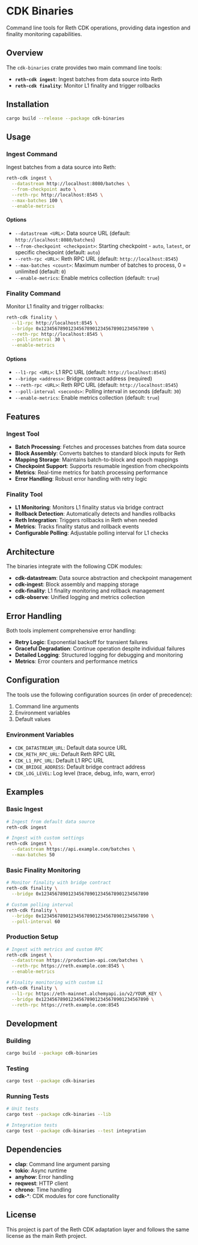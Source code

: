 # CDK Binaries

Command line tools for Reth CDK operations, providing data ingestion and finality monitoring capabilities.

## Overview

The `cdk-binaries` crate provides two main command line tools:

- **`reth-cdk ingest`**: Ingest batches from data source into Reth
- **`reth-cdk finality`**: Monitor L1 finality and trigger rollbacks

## Installation

```bash
cargo build --release --package cdk-binaries
```

## Usage

### Ingest Command

Ingest batches from a data source into Reth:

```bash
reth-cdk ingest \
  --datastream http://localhost:8080/batches \
  --from-checkpoint auto \
  --reth-rpc http://localhost:8545 \
  --max-batches 100 \
  --enable-metrics
```

#### Options

- `--datastream <URL>`: Data source URL (default: `http://localhost:8080/batches`)
- `--from-checkpoint <checkpoint>`: Starting checkpoint - `auto`, `latest`, or specific checkpoint (default: `auto`)
- `--reth-rpc <URL>`: Reth RPC URL (default: `http://localhost:8545`)
- `--max-batches <count>`: Maximum number of batches to process, 0 = unlimited (default: `0`)
- `--enable-metrics`: Enable metrics collection (default: `true`)

### Finality Command

Monitor L1 finality and trigger rollbacks:

```bash
reth-cdk finality \
  --l1-rpc http://localhost:8545 \
  --bridge 0x1234567890123456789012345678901234567890 \
  --reth-rpc http://localhost:8545 \
  --poll-interval 30 \
  --enable-metrics
```

#### Options

- `--l1-rpc <URL>`: L1 RPC URL (default: `http://localhost:8545`)
- `--bridge <address>`: Bridge contract address (required)
- `--reth-rpc <URL>`: Reth RPC URL (default: `http://localhost:8545`)
- `--poll-interval <seconds>`: Polling interval in seconds (default: `30`)
- `--enable-metrics`: Enable metrics collection (default: `true`)

## Features

### Ingest Tool

- **Batch Processing**: Fetches and processes batches from data source
- **Block Assembly**: Converts batches to standard block inputs for Reth
- **Mapping Storage**: Maintains batch-to-block and epoch mappings
- **Checkpoint Support**: Supports resumable ingestion from checkpoints
- **Metrics**: Real-time metrics for batch processing performance
- **Error Handling**: Robust error handling with retry logic

### Finality Tool

- **L1 Monitoring**: Monitors L1 finality status via bridge contract
- **Rollback Detection**: Automatically detects and handles rollbacks
- **Reth Integration**: Triggers rollbacks in Reth when needed
- **Metrics**: Tracks finality status and rollback events
- **Configurable Polling**: Adjustable polling interval for L1 checks

## Architecture

The binaries integrate with the following CDK modules:

- **cdk-datastream**: Data source abstraction and checkpoint management
- **cdk-ingest**: Block assembly and mapping storage
- **cdk-finality**: L1 finality monitoring and rollback management
- **cdk-observe**: Unified logging and metrics collection

## Error Handling

Both tools implement comprehensive error handling:

- **Retry Logic**: Exponential backoff for transient failures
- **Graceful Degradation**: Continue operation despite individual failures
- **Detailed Logging**: Structured logging for debugging and monitoring
- **Metrics**: Error counters and performance metrics

## Configuration

The tools use the following configuration sources (in order of precedence):

1. Command line arguments
2. Environment variables
3. Default values

### Environment Variables

- `CDK_DATASTREAM_URL`: Default data source URL
- `CDK_RETH_RPC_URL`: Default Reth RPC URL
- `CDK_L1_RPC_URL`: Default L1 RPC URL
- `CDK_BRIDGE_ADDRESS`: Default bridge contract address
- `CDK_LOG_LEVEL`: Log level (trace, debug, info, warn, error)

## Examples

### Basic Ingest

```bash
# Ingest from default data source
reth-cdk ingest

# Ingest with custom settings
reth-cdk ingest \
  --datastream https://api.example.com/batches \
  --max-batches 50
```

### Basic Finality Monitoring

```bash
# Monitor finality with bridge contract
reth-cdk finality \
  --bridge 0x1234567890123456789012345678901234567890

# Custom polling interval
reth-cdk finality \
  --bridge 0x1234567890123456789012345678901234567890 \
  --poll-interval 60
```

### Production Setup

```bash
# Ingest with metrics and custom RPC
reth-cdk ingest \
  --datastream https://production-api.com/batches \
  --reth-rpc https://reth.example.com:8545 \
  --enable-metrics

# Finality monitoring with custom L1
reth-cdk finality \
  --l1-rpc https://eth-mainnet.alchemyapi.io/v2/YOUR_KEY \
  --bridge 0x1234567890123456789012345678901234567890 \
  --reth-rpc https://reth.example.com:8545
```

## Development

### Building

```bash
cargo build --package cdk-binaries
```

### Testing

```bash
cargo test --package cdk-binaries
```

### Running Tests

```bash
# Unit tests
cargo test --package cdk-binaries --lib

# Integration tests
cargo test --package cdk-binaries --test integration
```

## Dependencies

- **clap**: Command line argument parsing
- **tokio**: Async runtime
- **anyhow**: Error handling
- **reqwest**: HTTP client
- **chrono**: Time handling
- **cdk-***: CDK modules for core functionality

## License

This project is part of the Reth CDK adaptation layer and follows the same license as the main Reth project.
